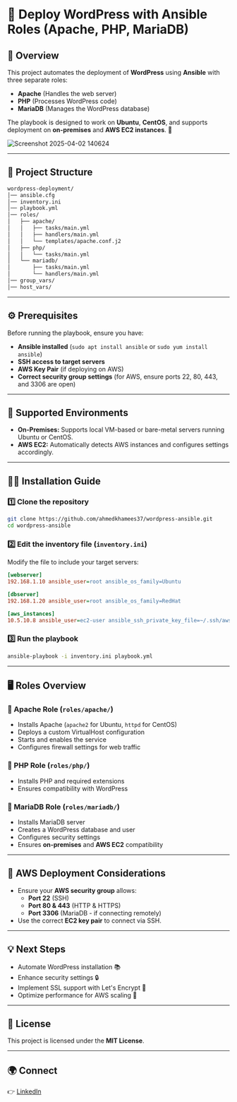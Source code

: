 # 🚀 Deploy WordPress with Ansible Roles (Apache, PHP, MariaDB)

## 📌 Overview
This project automates the deployment of **WordPress** using **Ansible** with three separate roles:
- **Apache** (Handles the web server)
- **PHP** (Processes WordPress code)
- **MariaDB** (Manages the WordPress database)

The playbook is designed to work on **Ubuntu**, **CentOS**, and supports deployment on **on-premises** and **AWS EC2 instances**. 🌟

![Screenshot 2025-04-02 140624](https://github.com/user-attachments/assets/947f5fb1-bc51-427b-a4ac-e424de7956a0)


---

## 📂 Project Structure
```bash
wordpress-deployment/
│── ansible.cfg
│── inventory.ini
│── playbook.yml
│── roles/
│   ├── apache/
│   │   ├── tasks/main.yml
│   │   ├── handlers/main.yml
│   │   └── templates/apache.conf.j2
│   ├── php/
│   │   └── tasks/main.yml
│   └── mariadb/
│       ├── tasks/main.yml
│       └── handlers/main.yml
│── group_vars/
│── host_vars/
```

---

## ⚙️ Prerequisites

Before running the playbook, ensure you have:
- **Ansible installed** (`sudo apt install ansible` or `sudo yum install ansible`)
- **SSH access to target servers**
- **AWS Key Pair** (if deploying on AWS)
- **Correct security group settings** (for AWS, ensure ports 22, 80, 443, and 3306 are open)

---

## 🏢 Supported Environments
- **On-Premises:** Supports local VM-based or bare-metal servers running Ubuntu or CentOS.
- **AWS EC2:** Automatically detects AWS instances and configures settings accordingly.

---

## 👩‍💻 Installation Guide

### 1️⃣ Clone the repository
```bash
git clone https://github.com/ahmedkhamees37/wordpress-ansible.git
cd wordpress-ansible
```

### 2️⃣ Edit the inventory file (`inventory.ini`)
Modify the file to include your target servers:
```ini
[webserver]
192.168.1.10 ansible_user=root ansible_os_family=Ubuntu

[dbserver]
192.168.1.20 ansible_user=root ansible_os_family=RedHat

[aws_instances]
10.5.10.8 ansible_user=ec2-user ansible_ssh_private_key_file=~/.ssh/aws-key.pem ansible_os_family=RedHat
```

### 3️⃣ Run the playbook
```bash
ansible-playbook -i inventory.ini playbook.yml
```

---

## 🖥️ Roles Overview

### 📌 Apache Role (`roles/apache/`)
- Installs Apache (`apache2` for Ubuntu, `httpd` for CentOS)
- Deploys a custom VirtualHost configuration
- Starts and enables the service
- Configures firewall settings for web traffic

### 📌 PHP Role (`roles/php/`)
- Installs PHP and required extensions
- Ensures compatibility with WordPress

### 📌 MariaDB Role (`roles/mariadb/`)
- Installs MariaDB server
- Creates a WordPress database and user
- Configures security settings
- Ensures **on-premises** and **AWS EC2** compatibility

---

## 🌟 AWS Deployment Considerations
- Ensure your **AWS security group** allows:
  - **Port 22** (SSH)
  - **Port 80 & 443** (HTTP & HTTPS)
  - **Port 3306** (MariaDB - if connecting remotely)
- Use the correct **EC2 key pair** to connect via SSH.

---

## 💡 Next Steps
- Automate WordPress installation 📚
- Enhance security settings 🔒
- Implement SSL support with Let's Encrypt 🔑
- Optimize performance for AWS scaling 🚀

---

## 📃 License
This project is licensed under the **MIT License**.

---

## 🌍 Connect
👉 [LinkedIn](https://linkedin.com/in/ahmed-khamis37)
